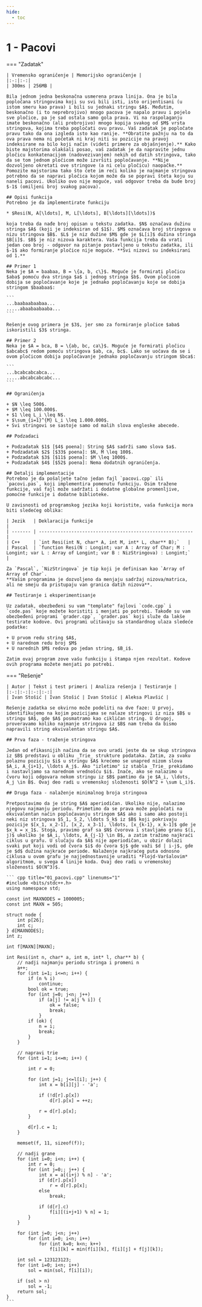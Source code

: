 ```yaml
---
hide:
  - toc
---
```


# 1 - Pacovi

=== "Zadatak"
	
	| Vremensko ograničenje | Memorijsko ograničenje |
	|:-:|:-:|
	| 300ms | 256MB |
	
	Bila jednom jedna beskonačna usmerena prava linija. Ona je bila popločana stringovima koji su svi bili isti, isto orijentisani (u istom smeru kao prava) i bili su jednaki stringu $A$. Međutim, beskonačno (i to neprebrojivo) mnogo pacova je napalo pravu i pojelo sve pločice, pa je sad ostala samo gola prava. Vi na raspolaganju imate beskonačno (ali prebrojivo) mnogo kopija svakog od $M$ vrsta stringova, kojima treba popločati ovu pravu. Vaš zadatak je popločate pravu tako da ona izgleda isto kao ranije. **Obratite pažnju na to da ova prava nema ni početak ni kraj niti su pozicije na pravoj indeksirane na bilo koji način (videti primere za objašnjenje).** Kako biste majstorima olakšali posao, vaš zadatak je da napravite jednu pločicu konkatenacijom (nadovezivanjem) nekih od datih stringova, tako da se tom jednom pločicom može izvršiti popločavanje. **Nije dozvoljeno okretati ove stringove (a ni celu pločicu) naopačke.** Pomozite majstorima tako što ćete im reći koliko je najmanje stringova potrebno da se napravi pločica kojom može da se popravi šteta koju su naneli pacovi. Ukoliko ovo nije moguće, vaš odgovor treba da bude broj $-1$ (omiljeni broj svakog pacova).
	
	## Opisi funkcija
	Potrebno je da implementirate funkciju
	
	* $Resi(N, A[\ldots], M, L[\ldots], B[\ldots][\ldots])$
	
	koja treba da nađe broj opisan u tekstu zadatka. $N$ označava dužinu stringa $A$ (koji je indeksiran od $1$). $M$ označava broj stringova u nizu stringova $B$. $L$ je niz dužine $M$ gde je $L[i]$ dužina stringa $B[i]$. $B$ je niz nizova karaktera. Vaša funkcija treba da vrati jedan ceo broj - odgovor na pitanje postavljeno u tekstu zadatka, ili $-1$ ako formiranje pločice nije moguće. **Svi nizovi su indeksirani od 1.**
	
	## Primer 1
	Neka je $A = baabaa, B = \{a, b, c\}$. Moguće je formirati pločicu $aba$ pomoću dva stringa $a$ i jednog stringa $b$. Ovom pločicom dobija se popločavanje koje je jednako popločavanju koje se dobija stringom $baabaa$:
	
	```
	...baabaabaabaa...
	.....abaabaabaaba...
	```
	
	Rešenje ovog primera je $3$, jer smo za formiranje pločice $aba$ iskoristili $3$ stringa.
	
	## Primer 2
	Neka je $A = bca, B = \{ab, bc, ca\}$. Moguće je formirati pločicu $abcabc$ redom pomoću stringova $ab, ca, bc$. Lako se uočava da se i ovom pločicom dobija popločavanje jednako popločavanju stringom $bca$:
	
	```
	...bcabcabcabca...
	.....abcabcabcabc...
	```
	
	## Ograničenja
	
	+ $N \leq 500$.
	+ $M \leq 100.000$.
	+ $1 \leq L_i \leq N$.
	+ $\sum_{i=1}^{M} L_i \leq 1.000.000$.
	+ Svi stringovi se sastoje samo od malih slova engleske abecede.
	
	## Podzadaci
	
	+ Podzadatak $1$ [$4$ poena]: String $A$ sadrži samo slova $a$.
	+ Podzadatak $2$ [$33$ poena]: $N, M \leq 100$.
	+ Podzadatak $3$ [$11$ poena]: $M \leq 1000$.
	+ Podzadatak $4$ [$52$ poena]: Nema dodatnih ograničenja.
	
	## Detalji implementacije
	Potrebno je da pošaljete tačno jedan fajl `pacovi.cpp` ili `pacovi.pas`, koji implementira pomenutu funkciju. Osim tražene funkcije, vaš fajl može sadržati i dodatne globalne promenljive, pomoćne funkcije i dodatne biblioteke.
	
	U zavisnosti od programskog jezika koji koristite, vaša funkcija mora biti sledećeg oblika:
	
	| Jezik   | Deklaracija funkcije                                                                                    | 
	| ------- | --------------------------------------------------------- |
	| C++     | `int Resi(int N, char* A, int M, int* L, char** B);`   |
	| Pascal  | `function Resi(N : Longint; var A : Array of Char; M : Longint; var L : Array of Longint; var B : NizStringova) : Longint;`   |
	
	Za `Pascal`, `NizStringova` je tip koji je definisan kao `Array of Array of Char`.
	**Vašim programima je dozvoljeno da menjaju sadržaj nizova/matrica, ali ne smeju da pristupaju van granica datih nizova**.
	
	## Testiranje i eksperimentisanje
	
	Uz zadatak, obezbeđeni su vam "template" fajlovi `code.cpp` i `code.pas` koje možete koristiti i menjati po potrebi. Takođe su vam obezbeđeni programi `grader.cpp`, `grader.pas` koji služe da lakše testirate kodove. Ovi programi učitavaju sa standardnog ulaza sledeće podatke:
	
	+ U prvom redu string $A$,
	+ U narednom redu broj $M$
	+ U narednih $M$ redova po jedan string, $B_i$.
	
	Zatim ovaj program zove vašu funkciju i štampa njen rezultat. Kodove ovih programa možete menjati po potrebi.
	
=== "Rešenje"
	
	| Autor | Tekst i test primeri | Analiza rеšenja | Testiranje |
	|:-:|:-:|:-:|:-:|
	| Ivan Stošić | Ivan Stošić | Ivan Stošić | Aleksa Plavšić |
	
	Rešenje zadatka se okvirno može podeliti na dve faze: U prvoj, identifikujemo na kojim pozicijama se nalaze stringovi iz niza $B$ u stringu $A$, gde $A$ posmatramo kao cikličan string. U drugoj, proveravamo koliko najmanje stringova iz $B$ nam treba da bismo napravili string ekvivalentan stringu $A$.
	
	## Prva faza - traženje stringova
	
	Jedan od efikasnijih načina da se ovo uradi jeste da se skup stringova iz $B$ predstavi u obliku _Trie_ strukture podataka. Zatim, za svaku polaznu poziciju $i$ u stringu $A$ krećemo se unapred nizom slova $A_i, A_{i+1}, \ldots A_j$. Ako "izletimo" iz stabla _Trie_ prekidamo i nastavljamo sa narednom vrednošću $i$. Inače, ako se nalazimo u čvoru koji odgovara nekom stringu iz $B$ pamtimo da je $A_i, \ldots, A_j \in B$. Ovaj deo radi u vremenskoj složenosti $O(N^2 + \sum L_i)$.
	
	## Druga faza - nalaženje minimalnog broja stringova
	
	Pretpostavimo da je string $A$ aperiodičan. Ukoliko nije, nalazimo njegovu najmanju periodu. Primetimo da se prava može popločati na ekvivalentan način popločavanju stringom $A$ ako i samo ako postoji neki niz stringova $S_1, S_2, \ldots S_k$ iz $B$ koji pokrivaju pozicije $[x_1, x_2-1], [x_2, x_3-1], \ldots, [x_{k-1}, x_k-1]$ gde je $x_k = x_1$. Stoga, pravimo graf sa $N$ čvorova i stavljamo granu $(i, j)$ ukoliko je $A_i, \ldots, A_{j-1} \in B$, a zatim tražimo najkraći ciklus u grafu. U slučaju da $A$ nije aperiodičan, u obzir dolazi svaki put koji vodi od čvora $i$ do čvora $j$ gde važi $d | i-j$, gde je $d$ dužina najkraće periode. Nalaženje najkraćeg puta odnosno ciklusa u ovom grafu je najjednostavnije uraditi *Flojd-Varšalovim* algoritmom, u svega 4 linije koda. Ovaj deo radi u vremenskoj složenosti $O(N^3)$.
	
	``` cpp title="01_pacovi.cpp" linenums="1"
	#include <bits/stdc++.h>
	using namespace std;
	
	const int MAXNODES = 1000005;
	const int MAXN = 505;
	
	struct node {
		int p[26];
		int c;
	} d[MAXNODES];
	int z;
	
	int f[MAXN][MAXN];
	
	int Resi(int n, char* a, int m, int* l, char** b) {
		// nadji najmanju periodu stringa i promeni n
		a++;
		for (int i=1; i<=n; i++) {
			if (n % i)
				continue;
			bool ok = true;
			for (int j=0; j<n; j++)
				if (a[j] != a[j % i]) {
					ok = false;
					break;
				}
			if (ok) {
				n = i;
				break;
			}
		}
	
		// napravi trie
		for (int i=1; i<=m; i++) {
	
			int r = 0;
	
			for (int j=1; j<=l[i]; j++) {
				int x = b[i][j] - 'a';
	
				if (!d[r].p[x])
					d[r].p[x] = ++z;
	
				r = d[r].p[x];
			}
	
			d[r].c = 1;
		}
	
		memset(f, 11, sizeof(f));
	
		// nadji grane
		for (int i=0; i<n; i++) {
			int r = 0;
			for (int j=0;; j++) {
				int x = a[(i+j) % n] - 'a';
				if (d[r].p[x])
					r = d[r].p[x];
				else
					break;
	
				if (d[r].c)
					f[i][(i+j+1) % n] = 1;
			}
		}
	
		for (int j=0; j<n; j++)
			for (int i=0; i<n; i++)
				for (int k=0; k<n; k++)
					f[i][k] = min(f[i][k], f[i][j] + f[j][k]);
	
		int sol = 123123123;
		for (int i=0; i<n; i++)
			sol = min(sol, f[i][i]);
	
		if (sol > n)
			sol = -1;
		return sol;
	}
	```
